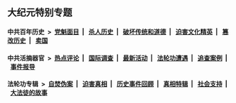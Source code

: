 ## 大纪元特别专题

#### 中共百年历史 &nbsp;>&nbsp; [党魁面目](indexes/nf1176107/README.md?07070430) &nbsp;| &nbsp; [杀人历史](indexes/nf1176106/README.md?07070430) &nbsp;| &nbsp; [破坏传统和道德](indexes/nf1176106/README.md?07070430) &nbsp;| &nbsp; [迫害文化精英](indexes/nf1176111/README.md?07070430) &nbsp;| &nbsp; [篡改历史](indexes/nf1176115/README.md?07070430) &nbsp;| &nbsp; [卖国](indexes/nf1176117/README.md?07070430) 

#### 中共活摘器官 &nbsp;>&nbsp; [热点评论](indexes/nf5879/README.md?07070430) &nbsp;| &nbsp; [国际调查](indexes/nf5947/README.md?07070430) &nbsp;| &nbsp; [最新活动](indexes/nf5883/README.md?07070430) &nbsp;| &nbsp; [法轮功遭遇](indexes/nf5881/README.md?07070430) &nbsp;| &nbsp; [追查案例](indexes/nf5880/README.md?07070430) &nbsp;| &nbsp; [事件报导](indexes/nf5877/README.md?07070430) 

#### 法轮功专辑 &nbsp;>&nbsp; [自焚伪案](indexes/nf5562/README.md?07070430) &nbsp;| &nbsp; [迫害真相](indexes/nf4379/README.md?07070430) &nbsp;| &nbsp; [历史事件回顾](indexes/nf5793/README.md?07070430) &nbsp;| &nbsp; [真相特辑](indexes/nf4389/README.md?07070430) &nbsp;| &nbsp; [社会支持](indexes/nf4386/README.md?07070430) &nbsp;| &nbsp; [大法徒的故事](indexes/nf1147481/README.md?07070430) 



